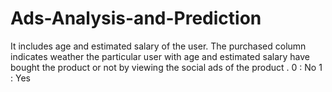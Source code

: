 # Ads-Analysis-and-Prediction
It includes age and estimated salary of the user. The purchased column indicates weather the particular user with age and estimated salary have bought the product or not by viewing the social ads of the product .  0 : No 1 : Yes

